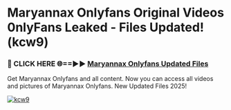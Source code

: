 # Maryannax Onlyfans Original Videos 0nlyFans Leaked - Files Updated! (kcw9)

<h3>🔴 CLICK HERE 🌐==►► <a href="https://tinyurl.com/ehrbuxhb" rel="nofollow">Maryannax Onlyfans Updated Files</a></h3>

Get Maryannax Onlyfans and all content. Now you can access all videos and pictures of Maryannax Onlyfans. New Updated Files 2025!

[![kcw9](https://i.imgur.com/lVYEuWS.gif)](https://tinyurl.com/ehrbuxhb)

